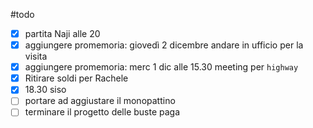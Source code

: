 #todo
- [x] partita Naji alle 20
- [x] aggiungere promemoria: giovedì 2 dicembre andare in ufficio per la visita
- [x] aggiungere promemoria: merc 1 dic alle 15.30 meeting per `highway`
- [x] Ritirare soldi per  Rachele
- [x] 18.30 siso
- [ ] portare ad aggiustare il monopattino
- [ ] terminare il progetto delle buste paga
